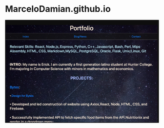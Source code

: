 # MarceloDamian.github.io
<img src ="https://github.com/MarceloDamian/MarceloDamian.github.io/blob/main/website.png" width="1000" /> 

